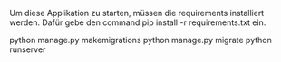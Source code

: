 

Um diese Applikation zu starten, müssen die requirements installiert werden.
Dafür gebe den command pip install -r requirements.txt ein.

 python manage.py makemigrations
 python manage.py migrate
 python runserver

